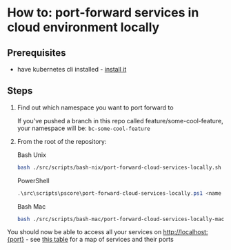 # How to: port-forward services in cloud environment locally

## Prerequisites

- have kubernetes cli installed - [install it](local-k8s-setup.md)

## Steps

1) Find out which namespace you want to port forward to

   If you've pushed a branch in this repo called feature/some-cool-feature, your namespace will be: `bc-some-cool-feature`

2) From the root of the repository:

   Bash Unix

   ```sh
   bash ./src/scripts/bash-nix/port-forward-cloud-services-locally.sh -n <name of the namespace from step 1>
   ```

   PowerShell

   ```powershell
   .\src\scripts\pscore\port-forward-cloud-services-locally.ps1 <name of the namespace from step 1>
   ```

   Bash Mac

   ```sh
   bash ./src/scripts/bash-mac/port-forward-cloud-services-locally-mac.sh -n <name of the namespace from step 1>
   ```

You should now be able to access all your services on <http://localhost:{port}> - see [this table](../README.md#configuration-overview) for a map of services and their ports
